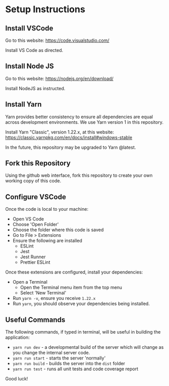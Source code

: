 # Setup Instructions

## Install VSCode

Go to this website: https://code.visualstudio.com/

Install VS Code as directed.

## Install Node JS

Go to this website: https://nodejs.org/en/download/

Install NodeJS as instructed.

## Install Yarn

Yarn provides better consistency to ensure all dependencies are equal across development environments. We use Yarn version 1 in this repository.

Install Yarn "Classic", version 1.22.x, at this website: https://classic.yarnpkg.com/en/docs/install#windows-stable

In the future, this repository may be upgraded to Yarn @latest.

## Fork this Repository

Using the github web interface, fork this repository to create your own working copy of this code.

## Configure VSCode

Once the code is local to your machine:

- Open VS Code
- Choose 'Open Folder'
- Choose the folder where this code is saved
- Go to File > Extensions
- Ensure the following are installed
  - ESLint
  - Jest
  - Jest Runner
  - Prettier ESLint

Once these extensions are configured, install your dependencies:

- Open a Terminal
  - Open the Terminal menu item from the top menu
  - Select 'New Terminal'
- Run `yarn -v`, ensure you receive `1.22.x`
- Run `yarn`, you should observe your dependencies being installed.

## Useful Commands

The following commands, if typed in terminal, will be useful in building the application:

- `yarn run dev` - a developmental build of the server which will change as you change the internal server code.
- `yarn run start` - starts the server 'normally'
- `yarn run build` - builds the server into the `dist` folder
- `yarn run test` - runs all unit tests and code coverage report

Good luck!
